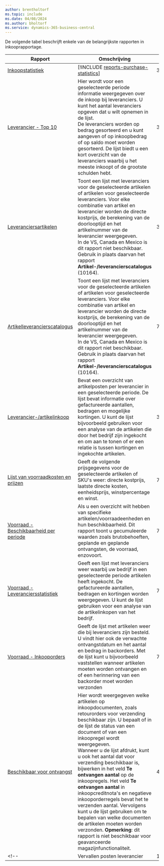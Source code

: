 ```yaml
---
author: brentholtorf
ms.topic: include
ms.date: 04/08/2024
ms.author: bholtorf
ms.service: dynamics-365-business-central
---
```


De volgende tabel beschrijft enkele van de belangrijkste rapporten in inkooprapportage.



| Rapport | Omschrijving | Id | 
|---------|---------|---------|
|[Inkoopstatistiek](https://businesscentral.dynamics.com?report=312)|[!INCLUDE [reports-purchase-statistics](reports-purchase-statistics.md)]|312|
|[Leverancier - Top 10](https://businesscentral.dynamics.com?report=311)|Hier wordt voor een geselecteerde periode informatie weergegeven over de inkoop bij leveranciers. U kunt het aantal leveranciers opgeven dat u wilt opnemen in de lijst.<br>De leveranciers worden op bedrag gesorteerd en u kunt aangeven of op inkoopbedrag of op saldo moet worden gesorteerd. De lijst biedt u een kort overzicht van de leveranciers waarbij u het meeste inkoopt of de grootste schulden hebt.|311|
|[Leveranciersartikelen](https://businesscentral.dynamics.com?report=320)|Toont een lijst met leveranciers voor de geselecteerde artikelen of artikelen voor geselecteerde leveranciers. Voor elke combinatie van artikel en leverancier worden de directe kostprijs, de berekening van de doorlooptijd en het artikelnummer van de leverancier weergegeven.<br>In de VS, Canada en Mexico is dit rapport niet beschikbaar. Gebruik in plaats daarvan het rapport **Artikel-/leverancierscatalogus** (10164).|320|
|[Artikelleverancierscatalogus](https://businesscentral.dynamics.com?report=720)|Toont een lijst met leveranciers voor de geselecteerde artikelen of artikelen voor geselecteerde leveranciers. Voor elke combinatie van artikel en leverancier worden de directe kostprijs, de berekening van de doorlooptijd en het artikelnummer van de leverancier weergegeven.<br>In de VS, Canada en Mexico is dit rapport niet beschikbaar. Gebruik in plaats daarvan het rapport **Artikel-/leverancierscatalogus** (10164).|720|
|[Leverancier-/artikelinkoop](https://businesscentral.dynamics.com?report=313)|Bevat een overzicht van artikelposten per leverancier in een geselecteerde periode. De lijst bevat informatie over gefactureerde aantallen, bedragen en mogelijke kortingen. U kunt de lijst bijvoorbeeld gebruiken voor een analyse van de artikelen die door het bedrijf zijn ingekocht en om aan te tonen of er een relatie is tussen kortingen en ingekochte artikelen.|313|
|[Lijst van voorraadkosten en prijzen](https://businesscentral.dynamics.com?report=716)|Geeft de volgende prijsgegevens voor de geselecteerde artikelen of SKU's weer: directe kostprijs, laatste directe kosten, eenheidsprijs, winstpercentage en winst.|716|
|[Voorraad - Beschikbaarheid per periode](https://businesscentral.dynamics.com?report=707)|Als u een overzicht wilt hebben van specifieke artikelen/voorraadeenheden en hun beschikbaarheid. Dit rapport toont u gecumuleerde waarden zoals brutobehoeften, geplande en geplande ontvangsten, de voorraad, enzovoort. |707|
|[Voorraad - Leveranciersstatistiek](https://businesscentral.dynamics.com?report=714)|Geeft een lijst met leveranciers weer waarbij uw bedrijf in een geselecteerde periode artikelen heeft ingekocht. De gefactureerde aantallen, bedragen en kortingen worden weergegeven. U kunt de lijst gebruiken voor een analyse van de artikelinkopen van het bedrijf.|714|
|[Voorraad - Inkooporders](https://businesscentral.dynamics.com?report=709)|Geeft de lijst met artikelen weer die bij leveranciers zijn besteld. U vindt hier ook de verwachte ontvangstdatum en het aantal en bedrag in backorders. Met de lijst kunt u bijvoorbeeld vaststellen wanneer artikelen moeten worden ontvangen en of een herinnering van een backorder moet worden verzonden|709|
|[Beschikbaar voor ontvangst](https://businesscentral.dynamics.com?report=409)|Hier wordt weergegeven welke artikelen op inkoopdocumenten, zoals retourorders voor verzending beschikbaar zijn. U bepaalt of in de lijst de status van een document of van een inkoopregel wordt weergegeven. <br>Wanneer u de lijst afdrukt, kunt u ook het aantal dat voor verzending beschikbaar is, bijwerken in het veld **Te ontvangen aantal** op de inkoopregels. Het veld **Te ontvangen aantal** in inkoopcreditnota's en negatieve inkooporderregels bevat het te verzenden aantal. Vervolgens kunt u de lijst gebruiken om te bepalen van welke documenten de artikelen moeten worden verzonden. **Opmerking**: dit rapport is niet beschikbaar voor geavanceerde magazijnfunctionaliteit.|409|
<!--|[](https://businesscentral.dynamics.com?report=)Vervallen posten leverancier|11006| DACH-specifiek: een rapport dat zowel door de teamleider van uw ingekochte afdeling als de boekhouding kan worden gebruikt. Hier heeft u een overzicht van de onbetaalde leveranciersfacturen inclusief de vervaldata, valuta's en bedragen. Basis zijn de openstaande leveranciersposten.| -->


